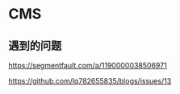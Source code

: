 # CMS
## 遇到的问题

https://segmentfault.com/a/1190000038506971

https://github.com/lq782655835/blogs/issues/13